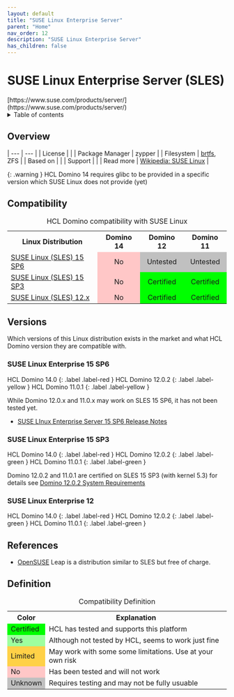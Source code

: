 ```yaml
---
layout: default
title: "SUSE Linux Enterprise Server"
parent: "Home"
nav_order: 12
description: "SUSE Linux Enterprise Server"
has_children: false
---
```


<h1>SUSE Linux Enterprise Server (SLES)</h1>
[https://www.suse.com/products/server/](https://www.suse.com/products/server/)

<details close markdown="block">
  <summary>
    Table of contents
  </summary>
  {: .text-delta }
1. TOC
{:toc}
</details>

## Overview

| --- | --- |
| License         |    |
| Package Manager | zypper |
| Filesystem      | [brtfs](../filesystems.md#btrfs), ZFS |
| Based on        |    |
| Support         |    |
| Read more       | [Wikipedia: SUSE Linux](https://en.wikipedia.org/wiki/SUSE_Linux) |


{: .warning }
HCL Domino 14 requires glibc to be provided in a specific version which SUSE Linux does not provide (yet)

## Compatibility

<table>
  <caption>HCL Domino compatibility with SUSE Linux</caption>
  <tbody>
    <tr>
      <th>Linux Distribution</th>
      <th>Domino 14</th>
      <th>Domino 12</th>
      <th>Domino 11</th>
    </tr>
 <tr>
      <td><a href="#suse-linux-enterprise-15-sp6">SUSE Linux (SLES) 15 SP6</a></td>
      <td style="background:#FFC7C7;text-align:center;" >No</td>
      <td style="background:#C0C0C0;text-align:center;" >Untested</td>
      <td style="background:#C0C0C0;text-align:center;" >Untested</td>
    </tr> <tr>
      <td><a href="#suse-linux-enterprise-15-sp3">SUSE Linux (SLES) 15 SP3</a></td>
      <td style="background:#FFC7C7;text-align:center;" >No</td>
      <td style="background:#00FF00;text-align:center;" >Certified</td>
      <td style="background:#00FF00;text-align:center;" >Certified</td>
    </tr>
    <tr>
      <td><a href="#suse-linux-enterprise-12">SUSE Linux (SLES) 12.x</a></td>
      <td style="background:#FFC7C7;text-align:center;" >No</td>
      <td style="background:#00FF00;text-align:center;" >Certified</td>
      <td style="background:#00FF00;text-align:center;" >Certified</td>
    </tr>
  </tbody>
</table>

## Versions
Which versions of this Linux distribution exists in the market and what HCL Domino version they are compatible with.
### SUSE Linux Enterprise 15 SP6
HCL Domino 14.0
{: .label .label-red }
HCL Domino 12.0.2
{: .label .label-yellow }
HCL Domino 11.0.1
{: .label .label-yellow }

While Domino 12.0.x and 11.0.x may work on SLES 15 SP6, it has not been tested yet. 

* [SUSE LInux Enterprise Server 15 SP6 Release Notes](https://documentation.suse.com/en-us/sles/15-SP6/)

### SUSE Linux Enterprise 15 SP3

HCL Domino 14.0
{: .label .label-red }
HCL Domino 12.0.2
{: .label .label-green }
HCL Domino 11.0.1
{: .label .label-green }

Domino 12.0.2 and 11.0.1 are certified on SLES 15 SP3 (with kernel 5.3) for details see [Domino 12.0.2 System Requirements ](https://support.hcltechsw.com/csm?id=kb_article&sysparm_article=KB0101447)

### SUSE Linux Enterprise 12

HCL Domino 14.0
{: .label .label-red }
HCL Domino 12.0.2
{: .label .label-green }
HCL Domino 11.0.1
{: .label .label-green }


## References

* [OpenSUSE](opensuse.md) Leap is a distribution similar to SLES but free of charge.

## Definition

<table>
  <caption>Compatibility Definition</caption>
  <tbody>
    <tr>
      <th>Color</th>
      <th>Explanation</th>
    </tr>
    <tr>
      <td style="background:#00FF00" title="">Certified</td>
      <td>HCL has tested and supports this platform</td>
    </tr>
    <tr>
      <td style="background:#9EFF9E" title="">Yes</td>
      <td>Although not tested by HCL, seems to work just fine</td>
    </tr>
    <tr>
      <td style="background:#FFD147" title="">Limited</td>
      <td>May work with some some limitations. Use at your own risk</td>
    </tr>
    <tr>
      <td style="background:#FFC7C7" title="">No</td>
      <td>Has been tested and will not work</td>
    </tr>
    <tr>
      <td style="background:#C0C0C0" title="">Unknown</td>
      <td>Requires testing and may not be fully usuable</td>
    </tr>
  </tbody>
</table>